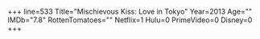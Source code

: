 +++
line=533
Title="Mischievous Kiss: Love in Tokyo"
Year=2013
Age=""
IMDb="7.8"
RottenTomatoes=""
Netflix=1
Hulu=0
PrimeVideo=0
Disney=0
+++

